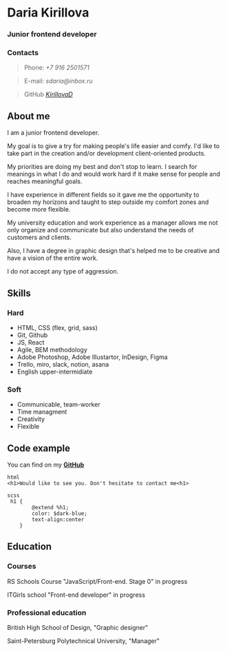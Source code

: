 # Daria Kirillova

### Junior frontend developer

### Contacts

> Phone: _+7 916 2501571_

> E-mail: _sdaria@inbox.ru_

> GitHub _[KirillovaD](https://github.com/KirillovaD)_

## About me

I am a junior frontend developer.

My goal is to give a try for making people's life easier and comfy. I'd like to take part in the creation and/or development client-oriented products.

My priorities are doing my best and don't stop to learn. I search for meanings in what I do and would work hard if it make sense for people and reaches meaningful goals.

I have experience in different fields so it gave me the opportunity to broaden my horizons and taught to step outside
my comfort zones and become more flexible.

My university education and work experience as a manager allows me not only organize and communicate but also understand the needs of customers and clients.

Also, I have a degree in graphic design that's helped me to be creative and have a vision of the entire work.

I do not accept any type of aggression.

## Skills

### Hard

- HTML, CSS (flex, grid, sass)
- Git, Github
- JS, React
- Agile, BEM methodology
- Adobe Photoshop, Adobe Illustartor, InDesign, Figma
- Trello, miro, slack, notion, asana
- English upper-intermidiate

### Soft

- Communicable, team-worker
- Time managment
- Creativity
- Flexible

## Code example

You can find on my [**GitHub**](https://github.com/KirillovaD)

```
html
<h1>Would like to see you. Don't hesitate to contact me<h1>
```

```
scss
 h1 {
        @extend %h1;
        color: $dark-blue;
        text-align:center
    }
```

## Education

### Courses

RS Schools Course "JavaScript/Front-end. Stage 0" in progress

ITGirls school "Front-end developer" in progress

### Professional education

British High School of Design, "Graphic designer"

Saint-Petersburg Polytechnical University, "Manager"
